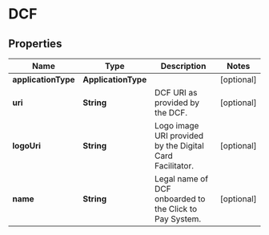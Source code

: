 

# DCF


## Properties

| Name | Type | Description | Notes |
|------------ | ------------- | ------------- | -------------|
|**applicationType** | **ApplicationType** |  |  [optional] |
|**uri** | **String** | DCF URI as provided by the DCF. |  [optional] |
|**logoUri** | **String** | Logo image URI provided by the Digital Card Facilitator. |  [optional] |
|**name** | **String** | Legal name of DCF onboarded to the Click to Pay System. |  [optional] |



